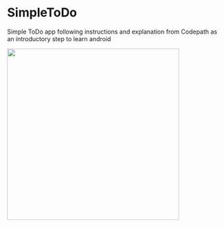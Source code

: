 # SimpleToDo
Simple ToDo app following instructions and explanation from Codepath as an introductory step to learn android

<img src="https://user-images.githubusercontent.com/45988719/150046868-4eaa6545-7e83-44aa-a706-53480884497a.png" style="width:400px" />
